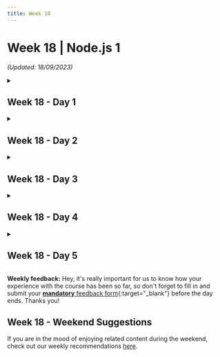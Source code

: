 ```yaml
---
title: Week 18
---
```


# Week 18 | Node.js 1

_(Updated: 18/09/2023)_

<!-- Week 18 - Day 1 -->
<details markdown="1">
  <summary><h2>Week 18 - Day 1</h2></summary>

### Schedule

### Study Plan

  Watch the following videos which give an introduction to the basic functionality of NodeJS. The total duration of the these videos is around 45 minutes.

  **What you'll learn:**

  - How to install NodeJS on your machine
  - Differences between NodeJS and vanilla JS
  - How to import and use some Common Core modules
  - How to read and write files with NodeJS

  **Here's the watch list**

  - [Watch **Introduction to NodeJS**](https://www.youtube.com/watch?v=JZXQ455OT3A){:target="_blank"}

    - Duration: 17min
    - Level: Beginner
    - Caption: Yes
    - <details>
        <summary>What you'll learn</summary>
        <ul>
            <li>Install Node.js</li>
            <li>console.log() in terminal</li>
            <li>The global object</li>
            <li>Use Common JS imports</li>
            <li>Use the 'os' and 'path' Common Core modules</li>
            <li>Create custom modules</li>
        </ul>
      </details>

  - [Watch **Reading and Writing files with NodeJS**](https://www.youtube.com/watch?v=yQBw8skBdZU){:target="_blank"}
    - Duration: 28min
    - Level: Beginner
    - Caption: Yes
    - <details>
        <summary>What you'll learn</summary>
        <ul>
          <li>Use the NodeJS docs</li>
          <li>Read or write a file with Node.js</li>
          <li>Handle errors</li>
          <li>Callback functions</li>
          <li>Callback hell and instead use 'async' and 'await'</li>
          <li>Use the fsPromises</li>
          <li>Delete a file with Node.js</li>
          <li>Use streams for large files</li>
          <li>Create or remove a directory with Node.js</li>
          <li>Check if a file or directory exists</li>
        </ul>
      </details>

### Summary

### Exercises

  - Create a working version of each video's code structure and push them to your corresponding GitHub repository.

  Make sure to complete all the tasks found in the **daily Progress Sheet** and update the sheet accordingly. Once you've updated the sheet, don't forget to `commit` and `push`. The progress draft sheets are found in the `/user/weekXX/progress` folder, for example `user/week01/progress/progress.draft.w01.d01.csv`. You should **NEVER** update the `draft` sheets directly, but rather work on a copy of them according to the instructions [found here](../week01/resources/PROGRESS-WORKFLOW.md).

### [Extra Resources](EXTRAS.md)

### Sources and Attributions

  - [NodeJS Official Site](https://nodejs.org/){:target="_blank"}
</details>

<!-- Week 18 - Day 2 -->
<details markdown="1">
  <summary><h2>Week 18 - Day 2</h2></summary>

### Schedule

### Study Plan

  Watch the following videos which give an introduction to the Node Package Manager (NPM) and how to handle Events in NodeJS.

  **What you'll learn:**

  - What is NPM and how to install/uninstall packages, both globally and for specific projects.
  - How to initialize an NPM project with production and development dependencies.
  - How to configure and use NPM scripts.
  - What is the Events core module and how to emit and listen for events in an NodeJS project.
  - How to create your own log module.

  **Here's the watch list**

  - [Watch **NPM Node Package Manager Modules**](https://www.youtube.com/watch?v=oGO_-DWTmKA){:target="_blank"}
    - Duration: 23min
    - Level: Beginner
    - Captions: Yes
    - <details>
        <summary>What you'll learn</summary>
        <ul>
          <li>What is NPM?</li>
          <li>NPM documentation</li>
          <li>Install an NPM package globally</li>
          <li>'npm init' and 'package.json'</li>
          <li>Installing a production or dev dependency</li>
          <li>NPM scripts</li>
          <li>Importing a package with an alias</li>
          <li>Searching for npm packages</li>
          <li>Semantic versioning</li>
          <li>Update dependencies</li>
          <li>Uninstall an NPM package</li>
        </ul>
      </details>

  - [Watch **Node Events Tutorial**](https://www.youtube.com/watch?v=2vaTy4dkbJM){:target="_blank"}
    - Duration: 15min
    - Level: Beginner
    - Captions: Yes
    - <details>
        <summary>What you'll learn</summary>
        <ul>
          <li>Building a custom log module</li>
          <li>Events module and EventEmitter</li>
          <li>Finishing the logEvents module</li>
        </ul>
      </details>

### Summary

### Exercises

  - Create a working version of each video's code structure and push them to your corresponding GitHub repository.

  Make sure to complete all the tasks found in the **daily Progress Sheet** and update the sheet accordingly. Once you've updated the sheet, don't forget to `commit` and `push`. The progress draft sheets are found in the `/user/weekXX/progress` folder, for example `user/week01/progress/progress.draft.w01.d01.csv`. You should **NEVER** update the `draft` sheets directly, but rather work on a copy of them according to the instructions [found here](../week01/resources/PROGRESS-WORKFLOW.md).

### [Extra Resources](EXTRAS.md)

### Sources and Attributions

  - [NodeJS Official Site](https://nodejs.org/){:target="_blank"}
  - [NPM Official Site](https://www.npmjs.com/){:target="_blank"}
</details>

<!-- Week 18 - Day 3 -->
<details markdown="1">
  <summary><h2>Week 18 - Day 3</h2></summary>

### Schedule

### Study Plan

  Watch the following videos which explain how to build a Web Server with NodeJS and an introduction to the ExpressJS framework.

  **What you'll learn:**

  - How to use the 'http' Common Core module.
  - How to redirect the user to another path.
  - How to serve different files of multiple types (html, json, images)
  - How to log and handle errors from incoming requests.
  - What is the ExpressJS framework and how to transition from a simple Web Server to an Express Server App.
  - how to handle routing using the ExpressJS framework.

  **Here's the watch list**

  - [Watch **How to build a Web Server with NodeJS**](https://www.youtube.com/watch?v=3ZAKY-CDKog){:target="_blank"}
    - Duration: 39min
    - Level: Beginner
    - Captions: Yes
    - <details>
        <summary>What you'll learn</summary>
        <ul>
          <li>A minimal server</li>
          <li>Setting the Content-Type</li>
          <li>Setting the file path</li>
          <li>Routing redirects</li>
          <li>Basic serveFile function </li>
          <li>Calling the serveFile function</li>
          <li>Serving JSON with the serveFile function</li>
          <li>Serving images with the serveFile function</li>
          <li>Sending a 404 status code</li>
          <li>Logging requests and errors</li>
        </ul>
      </details>

  - [Watch **Introduction to ExpressJS**](https://www.youtube.com/watch?v=jivyItmsu18){:target="_blank"}
    - Duration: 22min
    - Level: Beginner
    - Captions: Yes
    - <details>
        <summary>What you'll learn</summary>
        <ul>
          <li>What is Express JS?</li>
          <li>Express Routing documentation</li>
          <li>Create a minimal Express server app</li>
          <li>Adding an Express route</li>
          <li>Testing the route in the browser</li>
          <li>Sending a file with Express</li>
          <li>Adding a second route</li>
          <li>Applying RegEx to Express routes</li>
          <li>Handling redirects with Express</li>
          <li>Adding a custom 404 route</li>
          <li>Route handlers</li>
        </ul>
      </details>

### Summary

### Exercises

  - Create a working version of each video's code structure and push them to your corresponding GitHub repository.
  - Complete any assignment suggested by the instructor on each video.

  Make sure to complete all the tasks found in the **daily Progress Sheet** and update the sheet accordingly. Once you've updated the sheet, don't forget to `commit` and `push`. The progress draft sheets are found in the `/user/weekXX/progress` folder, for example `user/week01/progress/progress.draft.w01.d01.csv`. You should **NEVER** update the `draft` sheets directly, but rather work on a copy of them according to the instructions [found here](../week01/resources/PROGRESS-WORKFLOW.md).

### [Extra Resources](EXTRAS.md)

### Sources and Attributions

  - [NodeJS Official Site](https://nodejs.org/){:target="_blank"}
  - [NPM Official Site](https://www.npmjs.com/){:target="_blank"}
  - [ExpressJS Official Site](https://expressjs.com/){:target="_blank"}
</details>

<!-- Week 18 - Day 4 -->
<details markdown="1">
  <summary><h2>Week 18 - Day 4</h2></summary>

### Schedule Plan

### Study Plan

  Watch the following videos which focus on what is Middleware in ExpressJS and the Express Router.

  **What you'll learn:**

  - What is middleware.
  - How to use built-in middleware and third-party middleware.
  - How to create your own custom middleware.
  - What is CORS (Cross Origin Resource Sharing).
  - How to create a REST API router on our app.

  **Here's the watch list**

  - [Watch **Middleware in ExpressJS**](https://www.youtube.com/watch?v=y18ubz7gOsQ){:target="_blank"}
    - Duration: 35min
    - Level: Beginner
    - Captions: Yes
    - <details>
        <summary>What you'll learn</summary>
        <ul>
          <li>What is middleware?</li>
          <li>Apply built-in middleware</li>
          <li>Create custom middleware</li>
          <li>Adding third party middleware</li>
          <li>Create a custom error handler</li>
        </ul>
      </details>

  - [Watch **Express Router**](https://www.youtube.com/watch?v=Zh7psmf1KAA){:target="_blank"}
    - Duration: 25min
    - Level: Beginner
    - Captions: Yes
    - <details>
        <summary>What you'll learn</summary>
        <ul>
          <li>Create a router</li>
          <li>Apply the router</li>
          <li>Create a REST API router</li>
          <li>Test the API routes</li>
        </ul>
      </details>

### Summary

### Exercises

  - Create a working version of each video's code structure and push them to your corresponding GitHub repository.
  - Complete any assignment suggested by the instructor on each video.

  Make sure to complete all the tasks found in the **daily Progress Sheet** and update the sheet accordingly. Once you've updated the sheet, don't forget to `commit` and `push`. The progress draft sheets are found in the `/user/weekXX/progress` folder, for example `user/week01/progress/progress.draft.w01.d01.csv`. You should **NEVER** update the `draft` sheets directly, but rather work on a copy of them according to the instructions [found here](../week01/resources/PROGRESS-WORKFLOW.md).

### [Extra Resources](EXTRAS.md)

### Sources and Attributions

  - [NodeJS Official Site](https://nodejs.org/){:target="_blank"}
  - [NPM Official Site](https://www.npmjs.com/){:target="_blank"}
  - [ExpressJS Official Site](https://expressjs.com/){:target="_blank"}
  - [NPM: CORS package](https://www.npmjs.com/package/cors){:target="_blank"}
  - [MDN: CORS](https://developer.mozilla.org/en-US/docs/Web/HTTP/CORS){:target="_blank"}
  - [Thunder Client Official Site](https://www.thunderclient.com/){:target="_blank"}
</details>

<!-- Week 18 - Day 5 -->
<details markdown="1">
  <summary><h2>Week 18 - Day 5</h2></summary>

### Schedule

### Study Plan

  Watch the following videos which give an example on the MVC (Model View Controller) design pattern and a simple User Password Authentication system. 

  **What you'll learn:**

  - What is the MVC (Model View Controller) design pattern.
  - How to structure our code to comply with the logic of an MVC REST API app.
  - How to create a User model
  - How to register and authenticate a User through our app.

  **Here's the watch list**

  - [Watch **MVC Example**](https://www.youtube.com/watch?v=Dco1gzVZKVk){:target="_blank"}
    - Duration: 20min
    - Level: Beginner
    - Captions: Yes
    - <details>
        <summary>What you'll learn</summary>
        <ul>
          <li>Model and View directories</li>
          <li>Create a controller</li>
          <li>CRUD API Challenge Solutions</li>
          <li>Test the CRUD API</li>
        </ul>
      </details>

  - [Watch **User Password Authentication**](https://www.youtube.com/watch?v=Nlg0JrUt0qg){:target="_blank"}
    - Duration: 26min
    - Level: Beginner
    - Captions: Yes
    - <details>
        <summary>What you'll learn</summary>
        <ul>
          <li>Simulate a users database</li>
          <li>Create a register controller</li>
          <li>Install bcrypt package</li>
          <li>Handle new user request</li>
          <li>Hash and Salt passwords with bcrypt</li>
          <li>Create a auth controller</li>
        </ul>
      </details>

### Summary

### Exercises

  - Create a working version of each video's code structure and push them to your corresponding GitHub repository.
  - Complete any assignment suggested by the instructor on each video.

  Make sure to complete all the tasks found in the **daily Progress Sheet** and update the sheet accordingly. Once you've updated the sheet, don't forget to `commit` and `push`. The progress draft sheets are found in the `/user/weekXX/progress` folder, for example `user/week01/progress/progress.draft.w01.d01.csv`. You should **NEVER** update the `draft` sheets directly, but rather work on a copy of them according to the instructions [found here](../week01/resources/PROGRESS-WORKFLOW.md).

### [Extra Resources](EXTRAS.md)

### Sources and Attributions

  - [NodeJS Official Site](https://nodejs.org/){:target="_blank"}
  - [NPM Official Site](https://www.npmjs.com/){:target="_blank"}
  - [ExpressJS Official Site](https://expressjs.com/){:target="_blank"}
  - [NPM: CORS package](https://www.npmjs.com/package/cors){:target="_blank"}
  - [MDN: CORS](https://developer.mozilla.org/en-US/docs/Web/HTTP/CORS){:target="_blank"}
  - [Thunder Client Official Site](https://www.thunderclient.com/){:target="_blank"}
  - [NPM: bcrypt package](https://www.npmjs.com/package/bcrypt){:target="_blank"}
  - [How to safely store a password](https://codahale.com/how-to-safely-store-a-password/){:target="_blank"}
  - [MDN: HTTP Response Status Codes](https://developer.mozilla.org/en-US/docs/Web/HTTP/Status){:target="_blank"}
</details>

**Weekly feedback:** Hey, it's really important for us to know how your experience with the course has been so far, so don't forget to fill in and submit your [**mandatory** feedback form](https://forms.gle/S6Zg3bbS2uuwsSZF9){:target="_blank"} before the day ends. Thanks you! 

## Week 18 - Weekend Suggestions

If you are in the mood of enjoying related content during the weekend, check out our weekly recommendations [here](WEEKEND.md).
